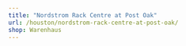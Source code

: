 ```yaml
---
title: "Nordstrom Rack Centre at Post Oak"
url: /houston/nordstrom-rack-centre-at-post-oak/
shop: Warenhaus
---
```

